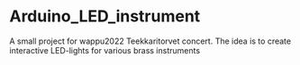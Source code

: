 # Arduino_LED_instrument
A small project for wappu2022 Teekkaritorvet concert. The idea is to create interactive LED-lights for various brass instruments
